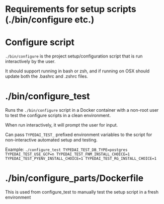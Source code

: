 # Requirements for setup scripts (./bin/configure etc.)

# Configure script

`./bin/configure` is the project setup/configuration script that is run interactively by the user.

It should support running in bash or zsh, and if running on OSX should update both the .bashrc and .zshrc files.


# ./bin/configure_test

Runs the `./bin/configure` script in a Docker container with a non-root user to test the configure scripts in a clean environment.

When run interactively, it will prompt the user for input.

Can pass `TYPEDAI_TEST_` prefixed environment variables to the script for non-interactive automated setup and testing.

Example:
`./configure_test TYPEDAI_TEST_DB_TYPE=postgres TYPEDAI_TEST_USE_GCP=n TYPEDAI_TEST_FNM_INSTALL_CHOICE=1 TYPEDAI_TEST_PYENV_INSTALL_CHOICE=1 TYPEDAI_TEST_RG_INSTALL_CHOICE=1`

# ./bin/configure_parts/Dockerfile

This is used from configure_test to manually test the setup script in a fresh environment
